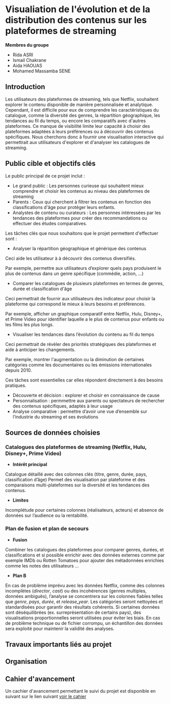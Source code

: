# Visualiation de l'évolution et de la distribution des contenus sur les plateformes de streaming

**Membres du groupe**
- Rida ASRI
- Ismail Chakrane
- Aida HAOUAS
- Mohamed Massamba SENE

## Introduction
Les utilisateurs des plateformes de streaming, tels que Netflix, souhaitent explorer le contenu disponible de manière personnalisée et analytique. Cependant, il est difficile pour eux de comprendre les caractéristiques du catalogue, comme la diversité des genres, la répartition géographique, les tendances au fil du temps, ou encore les comparatifs avec d'autres plateformes. Ce manque de visibilité limite leur capacité à choisir des plateformes adaptées à leurs préférences ou à découvrir des contenus spécifiques.
Nous cherchons donc à fournir une visualisation interactive  qui permettrait aux utilisateurs d'explorer et d'analyser les catalogues de streaming.

## Public cible et objectifs clés
Le public principal de ce projet inclut :

- Le grand public : Les personnes curieuse qui souhaitent mieux comprendre et choisir les contenus au niveau des plateformes de streaming
- Parents : Ceux qui cherchent à filtrer les contenus en fonction des classifications d'âge pour protéger leurs enfants.
- Analystes de contenu ou curateurs : Les personnes intéressées par les tendances des plateformes pour créer des recommandations ou effectuer des études comparatives.

Les tâches clés que nous souhaitons que le projet permettent d'effectuer sont :
- Analyser la répartition géographique et générique des contenus

Ceci aide les utilisateur à à découvrir des contenus diversifiés.

Par exemple, permettre aux utilisateurs d’explorer quels pays produisent le plus de contenus dans un genre spécifique (commédie, action, ...)

- Comparer les catalogues de plusieurs plateformes en termes de genres, durée et classification d'âge

Ceci permettrait de fournir aux utilisateurs des indicateur pour choisir la plateforme qui correspond le mieux à leurs besoins et préférences.

Par exemple, afficher un graphique comparatif entre Netflix, Hulu, Disney+, et Prime Video pour identifier laquelle a le plus de contenus pour enfants ou les films les plus longs.

- Visualiser les tendances dans l’évolution du contenu au fil du temps

Ceci permettrait de révèler des priorités stratégiques des plateformes et aide à anticiper les changements.

Par exemple, montrer l'augmentation ou la diminution de certaines catégories comme les documentaires ou les émissions internationales depuis 2010.

Ces tâches sont essentielles car elles répondent directement à des besoins pratiques.

- Découverte et décision : explorer et choisir en connaissance de cause
- Personnalisation : permmettre aux parents ou spectateurs de rechercher des contenus spécifiques, adaptés à leur usage
- Analyse comparative : permettre d’avoir une vue d’ensemble sur l’industrie du streaming et ses évolutions

## Sources de données choisies

### Catalogues des plateformes de streaming (Netflix, Hulu, Disney+, Prime Video)

- **Intérêt principal**

Catalogue détaillé avec des colonnes clés (titre, genre, durée, pays, classification d’âge)
Permet des visualisation par plateforme et des comparaisons multi-plateformes sur la diversité et les tendances des contenus.

- **Limites**

Incomplétude pour certaines colonnes (réalisateurs, acteurs) et absence de données sur l’audience ou la rentabilité.

### Plan de fusion et plan de secours

- **Fusion**

Combiner les catalogues des plateformes pour comparer genres, durées, et classifications et si possible enrichir avec des données externes comme par exemple IMDb ou Rotten Tomatoes pour ajouter des métadonnées enrichies comme les notes des utilisateurs ...

- **Plan B**

En cas de problème imprévu avec les données Netflix, comme des colonnes incomplètes (*director*, *cast*) ou des incohérences (genres multiples, données ambiguës), l’analyse se concentrera sur les colonnes fiables telles que *genre*, *pays*, *durée*, et *release_year*. Les catégories seront nettoyées et standardisées pour garantir des résultats cohérents. Si certaines données sont déséquilibrées (ex. surreprésentation de certains pays), des visualisations proportionnelles seront utilisées pour éviter les biais. En cas de problème technique ou de fichier corrompu, un échantillon des données sera exploité pour maintenir la validité des analyses.

## Travaux importants liés au projet

## Organisation

## Cahier d'avancement

Un cachier d'avancement permettant le suivi du projet est disponible en suivant sur le lien suivant [voir le cahier](https://docs.google.com/document/d/1OSPjtboN29_386HHnLslqIUPYdWn3UbKAYVxVNWTt7s/edit?tab=t.0#heading=h.b7mly7b1dew9)